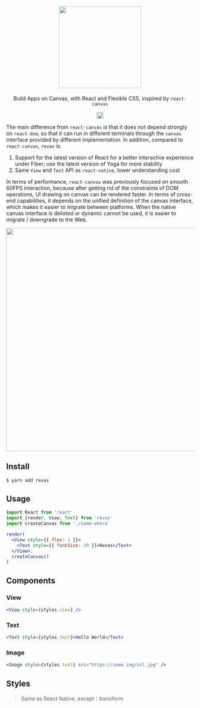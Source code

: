 <h1 align="center">
<img src="https://user-images.githubusercontent.com/5719833/74559602-ce6f0c80-4f9f-11ea-87ab-cac5362674f2.png" width=220 />
</h1>

<p align="center">
Build  Apps on Canvas, with React and Flexible CSS, inspired by <code>react-canvas</code>
</p>

<p align="center">
  <a href="https://badge.fury.io/js/revas">
    <img src="https://badge.fury.io/js/revas.svg" alt="npm version" height="18">
  </a>
</p>

The main difference from `react-canvas` is that it does not depend strongly on `react-dom`, so that it can run in different terminals through the `canvas` interface provided by different implementation. In addition, compared to `react-canvas`, `revas` is:

  1. Support for the latest version of React for a better interactive experience under Fiber; use the latest version of Yoga for more stability
  2. Same `View` and `Text` API as `react-native`, lower understanding cost

In terms of performance, `react-canvas` was previously focused on smooth 60FPS interaction, because after getting rid of the constraints of DOM operations, UI drawing on canvas can be rendered faster. In terms of cross-end capabilities, it depends on the unified definition of the canvas interface, which makes it easier to migrate between platforms. When the native canvas interface is delisted or dynamic cannot be used, it is easier to migrate / downgrade to the Web.

<p align="center">
  <img src="https://user-images.githubusercontent.com/5719833/74560799-4b9b8100-4fa2-11ea-81c4-3948c00ad3ac.png" width=600 />
</p>

## Install

``` bash
$ yarn add revas
```

## Usage

```jsx
import React from 'react'
import {render, View, Text} from 'revas'
import createCanvas from './some-where'

render(
  <View style={{ flex: 1 }}>
    <Text style={{ fontSize: 20 }}>Revas</Text>
  </View>,
  createCanvas()
)
```

## Components

### View

```jsx
<View style={styles.view} />
```

### Text

```jsx
<Text style={styles.text}>Hello World</Text>
```

### Image

```jsx
<Image style={styles.text} src="https://some.img/url.jpg" />
```

## Styles

> Same as React Native, except：transform

